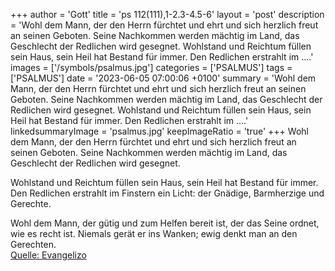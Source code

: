 +++
author = 'Gott'
title = 'ps 112(111),1-2.3-4.5-6'
layout = 'post'
description = 'Wohl dem Mann, der den Herrn fürchtet und ehrt und sich herzlich freut an seinen Geboten. Seine Nachkommen werden mächtig im Land, das Geschlecht der Redlichen wird gesegnet.  Wohlstand und Reichtum füllen sein Haus, sein Heil hat Bestand für immer. Den Redlichen erstrahlt im ....'
images = ['/symbols/psalmus.jpg']
categories = ['PSALMUS']
tags = ['PSALMUS']
date = '2023-06-05 07:00:06 +0100'
summary = 'Wohl dem Mann, der den Herrn fürchtet und ehrt und sich herzlich freut an seinen Geboten. Seine Nachkommen werden mächtig im Land, das Geschlecht der Redlichen wird gesegnet.  Wohlstand und Reichtum füllen sein Haus, sein Heil hat Bestand für immer. Den Redlichen erstrahlt im ....'
linkedsummaryImage = 'psalmus.jpg'
keepImageRatio = 'true'
+++
Wohl dem Mann, der den Herrn fürchtet und ehrt
und sich herzlich freut an seinen Geboten.
Seine Nachkommen werden mächtig im Land,
das Geschlecht der Redlichen wird gesegnet.

Wohlstand und Reichtum füllen sein Haus,
sein Heil hat Bestand für immer.
Den Redlichen erstrahlt im Finstern ein Licht:
der Gnädige, Barmherzige und Gerechte.<!--more-->

Wohl dem Mann, der gütig und zum Helfen bereit ist,
der das Seine ordnet, wie es recht ist.
Niemals gerät er ins Wanken;
ewig denkt man an den Gerechten.<br> [Quelle: Evangelizo](https://evangeliumtagfuertag.org/DE/gospel)